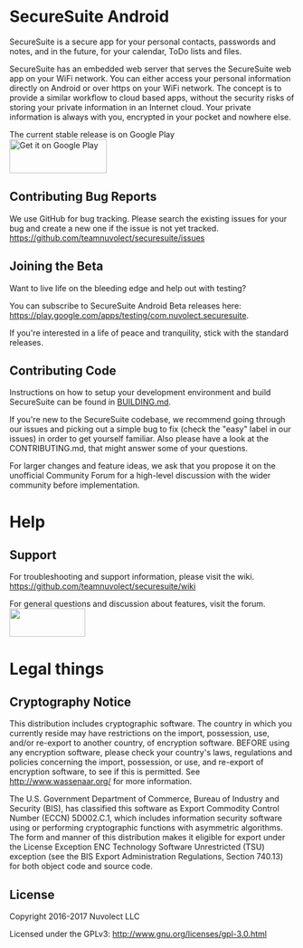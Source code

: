 # SecureSuite Android

SecureSuite is a secure app for your personal contacts, passwords and notes, and in the future, for your calendar, ToDo lists and files.  

SecureSuite has an embedded web server that serves the SecureSuite web app on your WiFi network. 
You can either access your personal information directly on Android or over https on your WiFi network.
The concept is to provide a similar workflow to cloud based apps, without the security risks of storing your private information
in an Internet cloud.
Your private information is always with you, encrypted in your pocket and nowhere else.

The current stable release is on Google Play  
<a href='https://play.google.com/store/apps/details?id=com.nuvolect.securesuite&pcampaignid=MKT-Other-global-all-co-prtnr-py-PartBadge-Mar2515-1'>
<img alt='Get it on Google Play' src='https://play.google.com/intl/en_us/badges/images/generic/en_badge_web_generic.png' 
width="172" height="60" /></a>

## Contributing Bug Reports
We use GitHub for bug tracking. Please search the existing issues for your bug and create a new one if the issue is not yet tracked.
<https://github.com/teamnuvolect/securesuite/issues>

## Joining the Beta  

Want to live life on the bleeding edge and help out with testing?

You can subscribe to SecureSuite Android Beta releases here: <https://play.google.com/apps/testing/com.nuvolect.securesuite>.  

If you're interested in a life of peace and tranquility, stick with the standard releases.  

## Contributing Code  

Instructions on how to setup your development environment and build SecureSuite can be found in 
[BUILDING.md](/BUILDING.md).

If you're new to the SecureSuite codebase, we recommend going through our issues and picking out a simple bug to fix 
(check the "easy" label in our issues) in order to get yourself familiar. 
Also please have a look at the CONTRIBUTING.md, that might answer some of your questions.

For larger changes and feature ideas, we ask that you propose it on the unofficial Community Forum for a high-level 
discussion with the wider community before implementation.

# Help  

## Support  
For troubleshooting and support information, please visit the wiki.
<https://github.com/teamnuvolect/securesuite/wiki>

For general questions and discussion about features, visit the forum.
<a href="https://nuvolect.freeforums.net/board/1/general-discussion">
<img src="https://securesuite.org/img/forum_join_chat.png"  height="50" width="134"></a> 

# Legal things  

## Cryptography Notice  
This distribution includes cryptographic software. The country in which you currently reside may have restrictions on the import, 
possession, use, and/or re-export to another country, of encryption software. BEFORE using any encryption software, 
please check your country's laws, regulations and policies concerning the import, possession, or use, and re-export of 
encryption software, to see if this is permitted. See http://www.wassenaar.org/ for more information.

The U.S. Government Department of Commerce, Bureau of Industry and Security (BIS), has classified this software as 
Export Commodity Control Number (ECCN) 5D002.C.1, which includes information security software using or performing 
cryptographic functions with asymmetric algorithms. The form and manner of this distribution makes it eligible for 
export under the License Exception ENC Technology Software Unrestricted (TSU) exception 
(see the BIS Export Administration Regulations, Section 740.13) for both object code and source code.

## License 

Copyright 2016-2017 Nuvolect LLC

Licensed under the GPLv3: <http://www.gnu.org/licenses/gpl-3.0.html>
